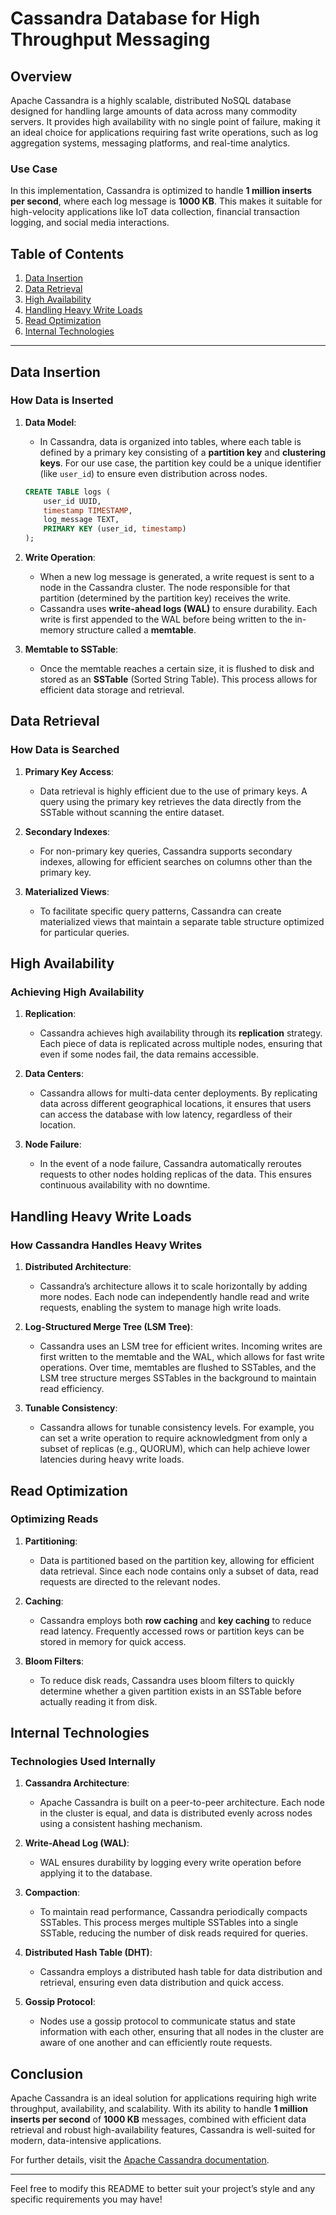 

# Cassandra Database for High Throughput Messaging

## Overview

Apache Cassandra is a highly scalable, distributed NoSQL database designed for handling large amounts of data across many commodity servers. It provides high availability with no single point of failure, making it an ideal choice for applications requiring fast write operations, such as log aggregation systems, messaging platforms, and real-time analytics.

### Use Case

In this implementation, Cassandra is optimized to handle **1 million inserts per second**, where each log message is **1000 KB**. This makes it suitable for high-velocity applications like IoT data collection, financial transaction logging, and social media interactions.

## Table of Contents

1. [Data Insertion](#data-insertion)
2. [Data Retrieval](#data-retrieval)
3. [High Availability](#high-availability)
4. [Handling Heavy Write Loads](#handling-heavy-write-loads)
5. [Read Optimization](#read-optimization)
6. [Internal Technologies](#internal-technologies)

---

## Data Insertion

### How Data is Inserted

1. **Data Model**:
   - In Cassandra, data is organized into tables, where each table is defined by a primary key consisting of a **partition key** and **clustering keys**. For our use case, the partition key could be a unique identifier (like `user_id`) to ensure even distribution across nodes.

   ```sql
   CREATE TABLE logs (
       user_id UUID,
       timestamp TIMESTAMP,
       log_message TEXT,
       PRIMARY KEY (user_id, timestamp)
   );
   ```

2. **Write Operation**:
   - When a new log message is generated, a write request is sent to a node in the Cassandra cluster. The node responsible for that partition (determined by the partition key) receives the write.
   - Cassandra uses **write-ahead logs (WAL)** to ensure durability. Each write is first appended to the WAL before being written to the in-memory structure called a **memtable**.

3. **Memtable to SSTable**:
   - Once the memtable reaches a certain size, it is flushed to disk and stored as an **SSTable** (Sorted String Table). This process allows for efficient data storage and retrieval.

## Data Retrieval

### How Data is Searched

1. **Primary Key Access**:
   - Data retrieval is highly efficient due to the use of primary keys. A query using the primary key retrieves the data directly from the SSTable without scanning the entire dataset.

2. **Secondary Indexes**:
   - For non-primary key queries, Cassandra supports secondary indexes, allowing for efficient searches on columns other than the primary key.

3. **Materialized Views**:
   - To facilitate specific query patterns, Cassandra can create materialized views that maintain a separate table structure optimized for particular queries.

## High Availability

### Achieving High Availability

1. **Replication**:
   - Cassandra achieves high availability through its **replication** strategy. Each piece of data is replicated across multiple nodes, ensuring that even if some nodes fail, the data remains accessible.

2. **Data Centers**:
   - Cassandra allows for multi-data center deployments. By replicating data across different geographical locations, it ensures that users can access the database with low latency, regardless of their location.

3. **Node Failure**:
   - In the event of a node failure, Cassandra automatically reroutes requests to other nodes holding replicas of the data. This ensures continuous availability with no downtime.

## Handling Heavy Write Loads

### How Cassandra Handles Heavy Writes

1. **Distributed Architecture**:
   - Cassandra’s architecture allows it to scale horizontally by adding more nodes. Each node can independently handle read and write requests, enabling the system to manage high write loads.

2. **Log-Structured Merge Tree (LSM Tree)**:
   - Cassandra uses an LSM tree for efficient writes. Incoming writes are first written to the memtable and the WAL, which allows for fast write operations. Over time, memtables are flushed to SSTables, and the LSM tree structure merges SSTables in the background to maintain read efficiency.

3. **Tunable Consistency**:
   - Cassandra allows for tunable consistency levels. For example, you can set a write operation to require acknowledgment from only a subset of replicas (e.g., QUORUM), which can help achieve lower latencies during heavy write loads.

## Read Optimization

### Optimizing Reads

1. **Partitioning**:
   - Data is partitioned based on the partition key, allowing for efficient data retrieval. Since each node contains only a subset of data, read requests are directed to the relevant nodes.

2. **Caching**:
   - Cassandra employs both **row caching** and **key caching** to reduce read latency. Frequently accessed rows or partition keys can be stored in memory for quick access.

3. **Bloom Filters**:
   - To reduce disk reads, Cassandra uses bloom filters to quickly determine whether a given partition exists in an SSTable before actually reading it from disk.

## Internal Technologies

### Technologies Used Internally

1. **Cassandra Architecture**:
   - Apache Cassandra is built on a peer-to-peer architecture. Each node in the cluster is equal, and data is distributed evenly across nodes using a consistent hashing mechanism.

2. **Write-Ahead Log (WAL)**:
   - WAL ensures durability by logging every write operation before applying it to the database.

3. **Compaction**:
   - To maintain read performance, Cassandra periodically compacts SSTables. This process merges multiple SSTables into a single SSTable, reducing the number of disk reads required for queries.

4. **Distributed Hash Table (DHT)**:
   - Cassandra employs a distributed hash table for data distribution and retrieval, ensuring even data distribution and quick access.

5. **Gossip Protocol**:
   - Nodes use a gossip protocol to communicate status and state information with each other, ensuring that all nodes in the cluster are aware of one another and can efficiently route requests.

## Conclusion

Apache Cassandra is an ideal solution for applications requiring high write throughput, availability, and scalability. With its ability to handle **1 million inserts per second** of **1000 KB** messages, combined with efficient data retrieval and robust high-availability features, Cassandra is well-suited for modern, data-intensive applications.

For further details, visit the [Apache Cassandra documentation](https://cassandra.apache.org/doc/latest/).

---

Feel free to modify this README to better suit your project’s style and any specific requirements you may have!
